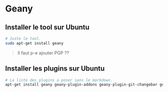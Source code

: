 # Geany

## Installer le tool sur Ubuntu
```bash
# Juste le tool.
sudo apt-get install geany
```
> Il faut p-e ajouter PGP ??

## Installer les plugins sur Ubuntu

```bash
# La liste des plugins a poser sans le markdown.
apt-get install geany geany-plugin-addons geany-plugin-git-changebar geany-plugin-overview geany-plugin-spellcheck geany-plugin-treebrowser geany-plugin-vimode
```


